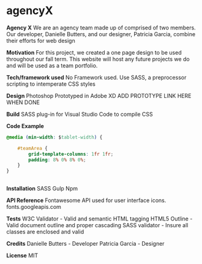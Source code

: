# agencyX

**Agency X**
We are an agency team made up of comprised of two members. Our developer, Danielle Butters, and our designer, Patricia Garcia, combine their efforts for web design 

**Motivation**
For this project, we created a one page design to be used throughout our fall term. This website will host any future projects we do and will be used as a team portfolio.

**Tech/framework used**
No Framework used. Use SASS, a preprocessor scripting to intemperate CSS styles

**Design**
Photoshop
Prototyped in Adobe XD
ADD PROTOTYPE LINK HERE WHEN DONE

**Build**
SASS plug-in for Visual Studio Code to compile CSS

**Code Example**
```css
@media (min-width: $tablet-width) {

	#teamArea {
		grid-template-columns: 1fr 1fr;
		padding: 8% 0% 8% 0%;
    }
}
	
```
**Installation**
SASS
Gulp
Npm

**API Reference**
Fontawesome API used for user interface icons. 
fonts.googleapis.com 

**Tests**
W3C Validator - Valid and semantic HTML tagging
HTML5 Outline - Valid document outline and proper cascading
SASS validator - Insure all classes are enclosed and valid


**Credits**
Danielle Butters - Developer
Patricia Garcia - Designer

**License**
MIT
